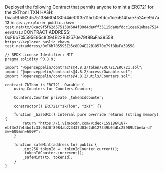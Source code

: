 Deployed the following Contract that permits anyone to mint a ERC721 for the zkThon!
TXN HASH: 0xac9f5f62d575138d604f80d4de0ff35115da0efdcc1cea614bae7524ee9d7a13
```https://explorer.public.zkevm-test.net/tx/0xac9f5f62d575138d604f80d4de0ff35115da0efdcc1cea614bae7524ee9d7a13```
CONTRACT ADDRESS: 0xF6b705595E95c8D94E22B38570e79f8BaFa39558
```https://explorer.public.zkevm-test.net/address/0xF6b705595E95c8D94E22B38570e79f8BaFa39558```


```sol
// SPDX-License-Identifier: MIT
pragma solidity ^0.8.9;

import "@openzeppelin/contracts@4.8.2/token/ERC721/ERC721.sol";
import "@openzeppelin/contracts@4.8.2/access/Ownable.sol";
import "@openzeppelin/contracts@4.8.2/utils/Counters.sol";

contract ZkThon is ERC721, Ownable {
    using Counters for Counters.Counter;

    Counters.Counter private _tokenIdCounter;

    constructor() ERC721("zkThon", "zkT") {}

    function _baseURI() internal pure override returns (string memory) {
        return "https://i.vimeocdn.com/video/1591864187-ebf3e27e14bd1c33c0dd0f8984ab223437d03e2d0127349b04d1c25989b2be4a-d?mw=600&mh=600#";
    }

    function safeMint(address to) public {
        uint256 tokenId = _tokenIdCounter.current();
        _tokenIdCounter.increment();
        _safeMint(to, tokenId);
    }
}

```